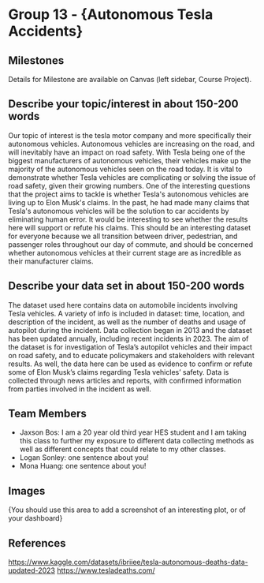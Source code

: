 # Group 13 - {Autonomous Tesla Accidents}

## Milestones

Details for Milestone are available on Canvas (left sidebar, Course Project).

## Describe your topic/interest in about 150-200 words

Our topic of interest is the tesla motor company and more specifically their autonomous vehicles. 
Autonomous vehicles are increasing on the road, and will inevitably have an impact on road safety. With Tesla being one of the biggest manufacturers of autonomous vehicles, their vehicles make up the majority of the autonomous vehicles seen on the road today. It is vital to demonstrate whether Tesla vehicles are complicating or solving the issue of road safety, given their growing numbers. One of the interesting questions that the project aims to tackle is whether Tesla's autonomous vehicles are living up to Elon Musk's claims. In the past, he had made many claims that Tesla's autonomous vehicles will be the solution to car accidents by eliminating human error. It would be interesting to see whether the results here will support or refute his claims. This should be an interesting dataset for everyone because we all transition between driver, pedestrian, and passenger roles throughout our day of commute, and should be concerned whether autonomous vehicles at their current stage are as incredible as their manufacturer claims.

## Describe your data set in about 150-200 words

The dataset used here contains data on automobile incidents involving Tesla vehicles. A variety of info is included in dataset: time, location, and description of the incident, as well as the number of deaths and usage of autopilot during the incident. Data collection began in 2013 and the dataset has been updated annually, including recent incidents in 2023. The aim of the dataset is for investigation of Tesla’s autopilot vehicles and their impact on road safety, and to educate policymakers and stakeholders with relevant results. As well, the data here can be used as evidence to confirm or refute some of Elon Musk’s claims regarding Tesla vehicles’ safety. Data is collected through news articles and reports, with confirmed information from parties involved in the incident as well.

## Team Members

- Jaxson Bos: I am a 20 year old third year HES student and I am taking this class to further my exposure to different data collecting methods as well as different concepts that could relate to my other classes.
- Logan Sonley: one sentence about you!
- Mona Huang: one sentence about you!

## Images

{You should use this area to add a screenshot of an interesting plot, or of your dashboard}

## References

https://www.kaggle.com/datasets/ibriiee/tesla-autonomous-deaths-data-updated-2023
https://www.tesladeaths.com/




